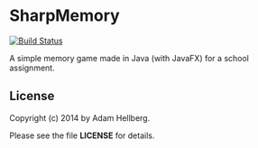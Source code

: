 SharpMemory
===========
[![Build Status](https://travis-ci.org/Sharparam/SharpMemory.svg?branch=master)](https://travis-ci.org/Sharparam/SharpMemory)

A simple memory game made in Java (with JavaFX) for a school assignment.

License
-------

Copyright (c) 2014 by Adam Hellberg.

Please see the file **LICENSE** for details.
